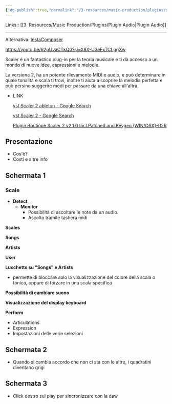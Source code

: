 ```yaml
---
{"dg-publish":true,"permalink":"/3-resources/music-production/plugins/scaler-2/"}
---
```


Links:: [[3. Resources/Music Production/Plugins/Plugin Audio\|Plugin Audio]]

---
Alternativa: [InstaComposer](https://www.waproduction.com/plugins/view/instacomposer)

https://youtu.be/62pUvaCTkQ0?si=X8X-U3eFxTCLpgXw


Scaler è un fantastico plug-in per la teoria musicale e ti dà accesso a un mondo di nuove idee, espressioni e melodie. 

La versione 2, ha un potente rilevamento MIDI e audio, e può determinare in quale tonalità e scala ti trovi, inoltre ti aiuta a scoprire la melodia perfetta e può persino suggerire modi per passare da una chiave all'altra.

- LINK
    
    [vst Scaler 2 ableton - Google Search](https://www.google.com/search?sxsrf=ALeKk03rkUxltHEHrD1WBWNRTq7nDSTGRg%3A1606733424523&ei=cM7EX_KmH46csAfdn5DgAQ&q=vst+Scaler+2+ableton&oq=vst+Scaler+2+ableton&gs_lcp=CgZwc3ktYWIQAzoHCCMQsAMQJzoHCAAQRxCwAzoGCAAQFhAeOggIIRAWEB0QHjoECCEQClDmFVioIGDqIWgBcAJ4AIABiwGIAdwHkgEDMC44mAEAoAEBqgEHZ3dzLXdpesgBCcABAQ&sclient=psy-ab&ved=0ahUKEwjynpG4jKrtAhUODuwKHd0PBBwQ4dUDCA0&uact=5)
    
    [vst Scaler 2 - Google Search](https://www.google.com/search?sxsrf=ALeKk03KtA3uDKMnMP0obEGatX-pYQ1rQQ%3A1606733429813&ei=dc7EX_WCMY6ZkgXhjbLQBA&q=vst+Scaler+2&oq=vst+Scaler+2&gs_lcp=CgZwc3ktYWIQAzIECCMQJzIGCCMQJxATMggIABAWEB4QEzIICAAQFhAeEBMyCAgAEBYQHhATMggIABAWEB4QEzIICAAQFhAeEBMyCAgAEBYQHhATMggIABAWEB4QEzIICAAQFhAeEBM6BwgAEEcQsAM6BggAEBYQHlCX7UlYh_BJYNXxSWgBcAJ4AIABkwGIAZQCkgEDMC4ymAEAoAEBqgEHZ3dzLXdpesgBAsABAQ&sclient=psy-ab&ved=0ahUKEwi1kdS6jKrtAhWOjKQKHeGGDEoQ4dUDCA0&uact=5)
    
    [Plugin Boutique Scaler 2 v2.1.0 Incl.Patched and Keygen (WIN/OSX)-R2R](https://audioz.download/software/win/178067-download_plugin-boutique-scaler-2-v210-inclpatchedandkeygen-r2r.html)
    

## Presentazione

- Cos'è?
- Costi e altre info

## Schermata 1

### Scale

- **Detect**
    - **Monitor**
        - Possibilità di ascoltare le note da un audio.
        - Ascolto tramite tastiera midi

**Scales**

**Songs**

**Artists**

**User**

**Lucchetto su "Songs" e Artists**

- permette di bloccare solo la visualizzazione del colore della scala o tonica, oppure di forzare in una scala specifica

**Possibilità di cambiare suono** 

**Visualizzazione del display keyboard**

**Perform**

- Articulations
- Expression
- Impostazioni delle verie selezioni

## Schermata 2

- Quando si cambia accordo che non ci sta con le altre, i quadratini diventano grigi

## Schermata 3

- Click destro sul play per sincronizzare con la daw

